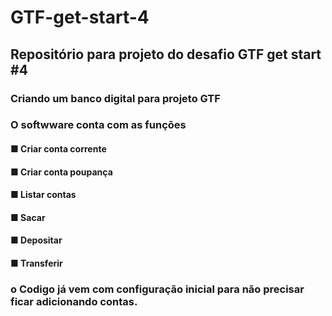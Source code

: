 # GTF-get-start-4

## Repositório para projeto do desafio GTF get start #4

### Criando um banco digital para projeto GTF

### O softwware conta com as funções

#### ■ Criar conta corrente
#### ■ Criar conta poupança
#### ■ Listar contas
#### ■ Sacar
#### ■ Depositar
#### ■ Transferir


### o Codigo já vem com configuração inicial para não precisar ficar adicionando contas.
